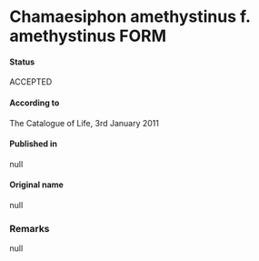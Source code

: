 # Chamaesiphon amethystinus f. amethystinus FORM

#### Status
ACCEPTED

#### According to
The Catalogue of Life, 3rd January 2011

#### Published in
null

#### Original name
null

### Remarks
null